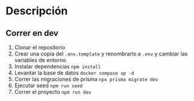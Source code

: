 # Descripción

## Correr en dev

1. Clonar el repositorio
2. Crear una copia del `.env.template` y renombrarlo a `.env` y cambiar las variables de entorno.
3. Instalar dependencias `npm install`
4. Levantar la base de datos `docker compose up -d`
5. Correr las migraciones de prisma `npx prisma migrate dev`
6. Ejecutar seed `npm run seed`
7. Correr el proyecto `npm run dev`
